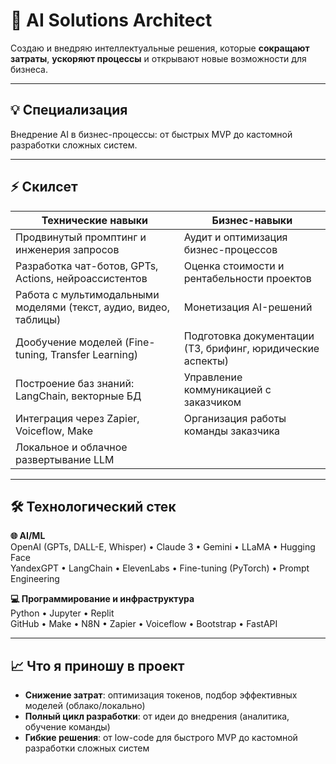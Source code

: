 # 🚀 AI Solutions Architect

Создаю и внедряю интеллектуальные решения, которые **сокращают затраты**, **ускоряют процессы** и открывают новые возможности для бизнеса.

---

## 💡 Специализация
Внедрение AI в бизнес-процессы: от быстрых MVP до кастомной разработки сложных систем.

---

## ⚡ Скилсет

| **Технические навыки** | **Бизнес-навыки** |
|------------------------|-------------------|
| Продвинутый промптинг и инженерия запросов | Аудит и оптимизация бизнес-процессов |
| Разработка чат-ботов, GPTs, Actions, нейроассистентов | Оценка стоимости и рентабельности проектов |
| Работа с мультимодальными моделями (текст, аудио, видео, таблицы) | Монетизация AI-решений |
| Дообучение моделей (Fine-tuning, Transfer Learning) | Подготовка документации (ТЗ, брифинг, юридические аспекты) |
| Построение баз знаний: LangChain, векторные БД | Управление коммуникацией с заказчиком |
| Интеграция через Zapier, Voiceflow, Make | Организация работы команды заказчика |
| Локальное и облачное развертывание LLM |  |

---

## 🛠️ Технологический стек

**🌐 AI/ML**  
OpenAI (GPTs, DALL-E, Whisper) • Claude 3 • Gemini • LLaMA • Hugging Face  
YandexGPT • LangChain • ElevenLabs • Fine-tuning (PyTorch) • Prompt Engineering  

**💻 Программирование и инфраструктура**  
Python • Jupyter • Replit   
GitHub • Make • N8N • Zapier • Voiceflow • Bootstrap • FastAPI

---

## 📈 Что я приношу в проект
- **Снижение затрат**: оптимизация токенов, подбор эффективных моделей (облако/локально)
- **Полный цикл разработки**: от идеи до внедрения (аналитика, обучение команды)
- **Гибкие решения**: от low-code для быстрого MVP до кастомной разработки сложных систем

